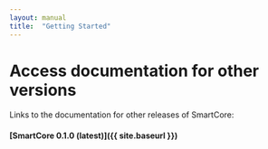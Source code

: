 ```yaml
---
layout: manual
title:  "Getting Started"
---
```


# Access documentation for other versions

Links to the documentation for other releases of SmartCore:

#### [SmartCore 0.1.0 (latest)]({{ site.baseurl }})